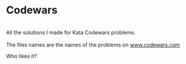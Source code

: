 # Codewars
<br>All the solutions I made for Kata Codewars problems.</br>
<br>The files names are the names of the problems on <html>www.codewars.com</html></br>

<html> Who likes it? </html>

